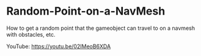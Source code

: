 # Random-Point-on-a-NavMesh
How to get a random point that the gameobject can travel to on a navmesh with obstacles, etc.

YouTube:  https://youtu.be/02IMeoB6XDA
